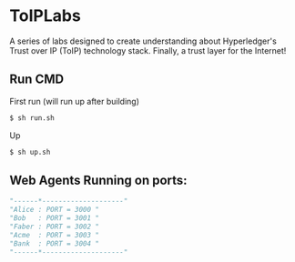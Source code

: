# ToIPLabs

A series of labs designed to create understanding about Hyperledger's Trust over IP (ToIP) technology stack. Finally, a trust layer for the Internet!

## Run CMD

First run (will run up after building)
```bash
$ sh run.sh
```

Up
```bash
$ sh up.sh
```

## Web Agents Running on ports:

```python
"------*--------------------"
"Alice : PORT = 3000 "
"Bob   : PORT = 3001 "
"Faber : PORT = 3002 "
"Acme  : PORT = 3003 "
"Bank  : PORT = 3004 "
"------*--------------------"
```